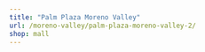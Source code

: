 ```yaml
---
title: "Palm Plaza Moreno Valley"
url: /moreno-valley/palm-plaza-moreno-valley-2/
shop: mall
---
```

